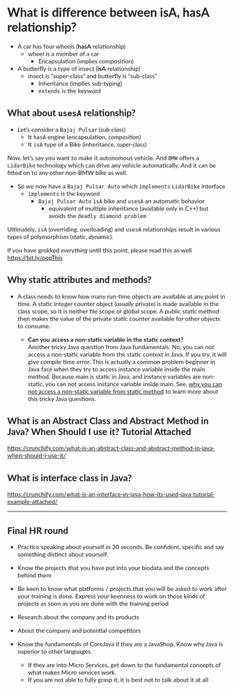 <!DOCTYPE html>
<html>

<head>
  <meta charset="utf-8">
  <!--<meta name="viewport" content="width=device-width, initial-scale=1.0">-->
  <title>javaQuestions</title>
    <link rel="stylesheet" href="https://www.w3schools.com/w3css/4/w3.css">
    <link rel="stylesheet" href="https://fonts.googleapis.com/css?family=Lato">
    <link rel="stylesheet" href="https://cdnjs.cloudflare.com/ajax/libs/font-awesome/4.7.0/css/font-awesome.min.css">
    <style>
         body {font-family: "Lato", sans-serif;}
         .mySlides {display: none}
     </style>
</head>

<body class="stackedit">
  <div class="stackedit__html"><h1 id="what-is-difference-between-isa--hasa-relationship">What is difference between isA,  hasA relationship?</h1>
<ul>
<li>A car has four wheels (<strong>hasA</strong> relationship)
<ul>
<li>wheel is a member of a car
<ul>
<li>Encapsulation  (implies composition)</li>
</ul>
</li>
</ul>
</li>
<li>A butterfly is a type of insect (<strong>isA</strong> relationship)
<ul>
<li>insect is “super-class” and butterfly is “sub-class”
<ul>
<li>Inheritance  (implies sub-typing)</li>
<li><code>extends</code> is the keyword</li>
</ul>
</li>
</ul>
</li>
</ul>
<h2 id="what-about-usesa-relationship">What about <code>usesA</code> relationship?</h2>
<ul>
<li>Let’s consider a <code>Bajaj Pulsar</code> (<em>sub-class</em>)
<ul>
<li>It <code>hasA</code> engine (encapsulation, <em>composition</em>)</li>
<li>It <code>isA</code> type of a Bike (inheritance, <em>super-class</em>)</li>
</ul>
</li>
</ul>
<p>Now, let’s say you want to make it autonomous vehicle. And <code>BMW</code> offers a <code>LidarBike</code> technology which can drive any vehicle automatically. And it can be fitted on to any other non-BMW bike as well.</p>
<ul>
<li>So we now have a <code>Bajaj Pulsar Auto</code> which <code>implements</code> <code>LidarBike</code> interface
<ul>
<li><code>implements</code> is the keyword
<ul>
<li><code>Bajaj Pulsar Auto</code> <code>isA</code> bike and <code>usesA</code> an automatic behavior
<ul>
<li>equivalent of multiple inheritance (available only in C++) but avoids the <code>deadly diamond problem</code></li>
</ul>
</li>
</ul>
</li>
</ul>
</li>
</ul>
<p>Ultimately, <code>isA</code> (overriding, overloading) and <code>usesA</code> relationships result in various types of polymorphism (<em>static</em>, <em>dynamic</em>).</p>
<p>If you have grokked <em>everything</em> until this point, please read this as well <a href="https://bit.ly/oopThis">https://bit.ly/oopThis</a></p>
<h2 id="why-static-attributes-and-methods">Why static attributes and methods?</h2>
<ul>
<li>
<p>A class needs to know how many run-time objects are available at any point in time. A static integer counter object (<em>usually</em> private) is made available in the class scope, so it is neither file scope or global scope. A public static method then makes the value of the private static counter available for other objects to consume.</p>
<ul>
<li><strong>Can you access a non-static variable in the static context?</strong><br>
Another tricky Java question from Java fundamentals. No, you can not access a non-static variable from the static context in Java. If you try, it will give compile time error. This is actually a common problem beginner in Java face when they try to access instance variable inside the main method. Because main is static in Java, and instance variables are non-static, you can not access instance variable inside main. See, <a href="http://javarevisited.blogspot.sg/2012/02/why-non-static-variable-cannot-be.html">why you can not access a non-static variable from static method</a> to learn more about this tricky Java questions.</li>
</ul>
</li>
</ul>
<h2 id="what-is-an-abstract-class-and-abstract-method-in-java-when-should-i-use-it-tutorial-attached">What is an Abstract Class and Abstract Method in Java? When Should I use it? Tutorial Attached</h2>
<p><a href="https://crunchify.com/what-is-an-abstract-class-and-abstract-method-in-java-when-should-i-use-it/">https://crunchify.com/what-is-an-abstract-class-and-abstract-method-in-java-when-should-i-use-it/</a></p>
<h2 id="what-is-interface-class-in-java">What is interface class in Java?</h2>
<p><a href="https://crunchify.com/what-is-an-interface-in-java-how-its-used-java-tutorial-example-attached/">https://crunchify.com/what-is-an-interface-in-java-how-its-used-java-tutorial-example-attached/</a></p>
<hr>
<h2 id="final-hr-round">Final HR round</h2>
<ul>
<li>
<p>Practice speaking about yourself in 30 seconds. Be confident, specific and say something distinct about yourself.</p>
</li>
<li>
<p>Know the projects that you have put into your biodata and the concepts behind them</p>
</li>
<li>
<p>Be keen to know what platforms / projects that you will be asked to work after your training is done. Express your keenness to work on those kinds of projects as soon as you are done with the training period</p>
</li>
<li>
<p>Research about the company and its products</p>
</li>
<li>
<p>About the company and potential competitors</p>
</li>
<li>
<p>Know the fundamentals of CoreJava if they are a JavaShop. Know why Java is superior to other languages.</p>
<ul>
<li>If they are into Micro Services, get down to the fundamental concepts of what makes Micro services work.</li>
<li>If you are not able to fully grasp it, it is best not to talk about it at all</li>
</ul>
</li>
</ul>
</div>
</body>

</html>
